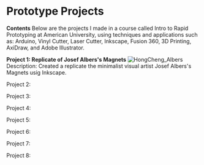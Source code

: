 # Prototype Projects

**Contents**
Below are the projects I made in a course called Intro to Rapid Prototyping at American University, using techniques and applications such as: Arduino, Vinyl Cutter, Laser Cutter, Inkscape, Fusion 360, 3D Printing, AxiDraw, and Adobe Illustrator. 
<br>

**Project 1: Replicate of Josef Albers's Magnets**
![HongCheng_Albers](https://github.com/Zhang-Ale/PrototypeProjects/assets/116378770/24e9de18-b47e-4b9f-8fa6-89e2f65b00c7)
Description: Created a replicate the minimalist visual artist Josef Albers's Magnets usig Inkscape. 
<br>

Project 2: 
<br>

Project 3: 
<br>

Project 4: 
<br>

Project 5: 
<br>

Project 6: 
<br>

Project 7: 
<br>

Project 8: 
<br>
